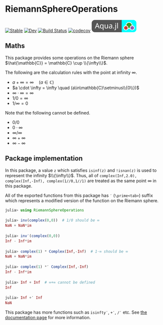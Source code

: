 # RiemannSphereOperations

[![Stable](https://img.shields.io/badge/docs-stable-blue.svg)](https://hyrodium.github.io/RiemannSphereOperations.jl/stable)
[![Dev](https://img.shields.io/badge/docs-dev-blue.svg)](https://hyrodium.github.io/RiemannSphereOperations.jl/dev)
[![Build Status](https://github.com/hyrodium/RiemannSphereOperations.jl/workflows/CI/badge.svg)](https://github.com/hyrodium/RiemannSphereOperations.jl/actions?query=workflow%3ACI+branch%3Amain)
[![codecov](https://codecov.io/gh/hyrodium/RiemannSphereOperations.jl/branch/main/graph/badge.svg?token=dJBiR91dCD)](https://codecov.io/gh/hyrodium/RiemannSphereOperations.jl)
[![Aqua QA](https://raw.githubusercontent.com/JuliaTesting/Aqua.jl/master/badge.svg)](https://github.com/JuliaTesting/Aqua.jl)

## Maths
This package provides some operations on the Riemann sphere $\hat{\mathbb{C}} = \mathbb{C} \cup \\{\infty\\}$.

The following are the calculation rules with the point at infinity $\infty$.

* $a + \infty = \infty \quad (a\in\mathbb{C})$
* $a \cdot \infty = \infty \quad (a\in\mathbb{C}\setminus\\{0\\})$
* $\infty \cdot \infty = \infty$
* $1/0 = \infty$
* $1/\infty = 0$

Note that the following cannot be defined.

* $0 / 0$
* $0 \cdot \infty$
* $\infty / \infty$
* $\infty + \infty$
* $\infty - \infty$

## Package implementation
In this package, a value `z` which satisfies `isinf(z)` and `!isnan(z)` is used to represent the infinity $\\{\infty\\}$.
Thus, all of `complex(Inf,2.0), complex(Inf,-Inf), complex(1//0,1//1)` are treated as the same point $\infty$ in this package.

All of the exported functions from this package has `′` (`\prime<tab>`) suffix which represents a modified version of the function on the Riemann sphere.

```julia
julia> using RiemannSphereOperations

julia> inv(complex(0,0))  # 1/0 should be ∞
NaN + NaN*im

julia> inv′(complex(0,0))
Inf - Inf*im

julia> complex(1) * Complex(Inf,-Inf)  # 1⋅∞ should be ∞
NaN + NaN*im

julia> complex(1) *′ Complex(Inf,-Inf)
Inf - Inf*im

julia> Inf + Inf  # ∞+∞ cannot be defined
Inf

julia> Inf +′ Inf
NaN
```

This package has more functions such as `isinfty′`, `+′`, `/′` etc.
See [the documentation page](https://hyrodium.github.io/RiemannSphereOperations.jl/dev/) for more information.
